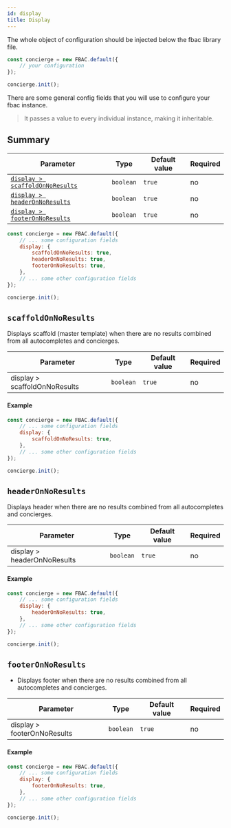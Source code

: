 ```yaml
---
id: display
title: Display
---
```


The whole object of configuration should be injected below the fbac library file.

```js
const concierge = new FBAC.default({
    // your configuration
});

concierge.init();
```

There are some general config fields that you will use to configure your fbac instance.

>It passes a value to every individual instance, making it inheritable.

## Summary

| Parameter 	  | Type 	     | Default value 	| Required 	|
|-------------	|----------- |--------------	|----------	|
| [`display > scaffoldOnNoResults`](1-configuration-5-display.md#scaffoldonnoresults)         | `boolean`          | `true`                         | no       |
| [`display > headerOnNoResults`](1-configuration-5-display.md#headeronnoresults)             | `boolean`          | `true`                         | no       |
| [`display > footerOnNoResults`](1-configuration-5-display.md#footeronnoresults)             | `boolean`          | `true`                         | no       |

```js
const concierge = new FBAC.default({
    // ... some configuration fields
    display: {  
        scaffoldOnNoResults: true,
        headerOnNoResults: true,
        footerOnNoResults: true,
    },
    // ... some other configuration fields
});

concierge.init();
```


## `scaffoldOnNoResults`

Displays scaffold (master template) when there are no results combined from all autocompletes and concierges.

| Parameter 	  | Type 	     | Default value 	| Required 	|
|-------------	|----------- |--------------	|----------	|
| display > scaffoldOnNoResults | `boolean`          | `true`                         | no       |

#### Example

```js
const concierge = new FBAC.default({
    // ... some configuration fields
    display: {  
        scaffoldOnNoResults: true,
    },
    // ... some other configuration fields
});

concierge.init();
```

## `headerOnNoResults`

Displays header when there are no results combined from all autocompletes and concierges.

| Parameter 	  | Type 	     | Default value 	| Required 	|
|-------------	|----------- |--------------	|----------	|
| display > headerOnNoResults | `boolean`          | `true`                         | no       |


#### Example

```js
const concierge = new FBAC.default({
    // ... some configuration fields
    display: {  
        headerOnNoResults: true,
    },
    // ... some other configuration fields
});

concierge.init();
```

## `footerOnNoResults`

* Displays footer when there are no results combined from all autocompletes and concierges.

| Parameter 	  | Type 	     | Default value 	| Required 	|
|-------------	|----------- |--------------	|----------	|
| display > footerOnNoResults | `boolean`          | `true`                         | no       |

#### Example

```js
const concierge = new FBAC.default({
    // ... some configuration fields
    display: {  
        footerOnNoResults: true,
    },
    // ... some other configuration fields
});

concierge.init();
```

 
